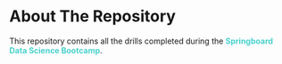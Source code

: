 # About The Repository
This repository contains all the drills completed during the <font color='48D1CC'>**Springboard Data Science Bootcamp**</font>. 
